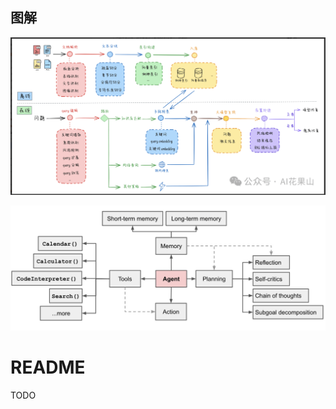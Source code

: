## 图解
![Img](attachments/README/3ae7a1ec489815b1e26e1ee597ca31ff_MD5.png)

![Img](attachments/README/bed4a83450278d941a4b30b49d552309_MD5.png)


# README
TODO
